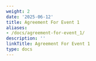 ```yaml
---
weight: 2
date: '2025-06-12'
title: Agreement For Event 1
aliases:
- /docs/agreement-for-event_1/
description: ''
linkTitle: Agreement For Event 1
type: docs
---
```


